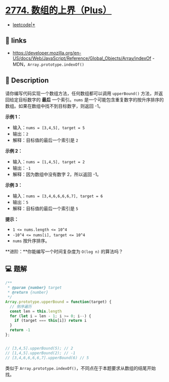 # [2774. 数组的上界（Plus）](https://github.com/Tdahuyou/leetcode/tree/main/2774.%20%E6%95%B0%E7%BB%84%E7%9A%84%E4%B8%8A%E7%95%8C%EF%BC%88Plus%EF%BC%89)

- [leetcode|*](https://leetcode.cn/problems/array-upper-bound)

## 🔗 links

- https://developer.mozilla.org/en-US/docs/Web/JavaScript/Reference/Global_Objects/Array/indexOf - MDN，`Array.prototype.indexOf()`

## 📝 Description

请你编写代码实现一个数组方法，任何数组都可以调用 `upperBound()` 方法，并返回给定目标数字的 **最后** 一个索引。`nums` 是一个可能包含重复数字的按升序排序的数组。如果在数组中找不到目标数字，则返回 -1。

**示例 1：**

- 输入：`nums = [3,4,5], target = 5`
- 输出：`2`
- 解释：目标值的最后一个索引是 `2`

**示例 2：**

- 输入：`nums = [1,4,5], target = 2`
- 输出：`-1`
- 解释：因为数组中没有数字 2，所以返回 -1。

**示例 3：**

- 输入：`nums = [3,4,6,6,6,6,7], target = 6`
- 输出：`5`
- 解释：目标值的最后一个索引是 `5`

**提示：**

- `1 <= nums.length <= 10^4`
- `-10^4 <= nums[i], target <= 10^4`
- `nums` 按升序排序。

**进阶：**你能编写一个时间复杂度为 `O(log n)` 的算法吗？

## 💻 题解

```javascript
/**
 * @param {number} target
 * @return {number}
 */
Array.prototype.upperBound = function(target) {
  // 倒序遍历
  const len = this.length
  for (let i = len - 1; i >= 0; i--) {
    if (target === this[i]) return i
  }
  return -1
};


// [3,4,5].upperBound(5); // 2
// [1,4,5].upperBound(2); // -1
// [3,4,6,6,6,6,7].upperBound(6) // 5
```

类似于 `Array.prototype.indexOf()`，不同点在于本题要求从数组的结尾开始找。
